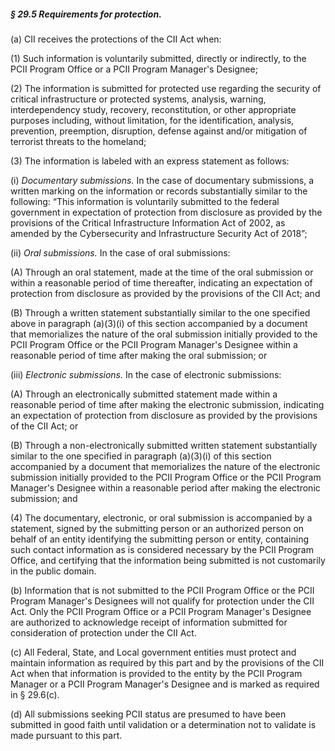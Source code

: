 ##### § 29.5 Requirements for protection. #####

(a) CII receives the protections of the CII Act when:

(1) Such information is voluntarily submitted, directly or indirectly, to the PCII Program Office or a PCII Program Manager's Designee;

(2) The information is submitted for protected use regarding the security of critical infrastructure or protected systems, analysis, warning, interdependency study, recovery, reconstitution, or other appropriate purposes including, without limitation, for the identification, analysis, prevention, preemption, disruption, defense against and/or mitigation of terrorist threats to the homeland;

(3) The information is labeled with an express statement as follows:

(i) *Documentary submissions.* In the case of documentary submissions, a written marking on the information or records substantially similar to the following: “This information is voluntarily submitted to the federal government in expectation of protection from disclosure as provided by the provisions of the Critical Infrastructure Information Act of 2002, as amended by the Cybersecurity and Infrastructure Security Act of 2018”;

(ii) *Oral submissions.* In the case of oral submissions:

(A) Through an oral statement, made at the time of the oral submission or within a reasonable period of time thereafter, indicating an expectation of protection from disclosure as provided by the provisions of the CII Act; and

(B) Through a written statement substantially similar to the one specified above in paragraph (a)(3)(i) of this section accompanied by a document that memorializes the nature of the oral submission initially provided to the PCII Program Office or the PCII Program Manager's Designee within a reasonable period of time after making the oral submission; or

(iii) *Electronic submissions.* In the case of electronic submissions:

(A) Through an electronically submitted statement made within a reasonable period of time after making the electronic submission, indicating an expectation of protection from disclosure as provided by the provisions of the CII Act; or

(B) Through a non-electronically submitted written statement substantially similar to the one specified in paragraph (a)(3)(i) of this section accompanied by a document that memorializes the nature of the electronic submission initially provided to the PCII Program Office or the PCII Program Manager's Designee within a reasonable period after making the electronic submission; and

(4) The documentary, electronic, or oral submission is accompanied by a statement, signed by the submitting person or an authorized person on behalf of an entity identifying the submitting person or entity, containing such contact information as is considered necessary by the PCII Program Office, and certifying that the information being submitted is not customarily in the public domain.

(b) Information that is not submitted to the PCII Program Office or the PCII Program Manager's Designees will not qualify for protection under the CII Act. Only the PCII Program Office or a PCII Program Manager's Designee are authorized to acknowledge receipt of information submitted for consideration of protection under the CII Act.

(c) All Federal, State, and Local government entities must protect and maintain information as required by this part and by the provisions of the CII Act when that information is provided to the entity by the PCII Program Manager or a PCII Program Manager's Designee and is marked as required in § 29.6(c).

(d) All submissions seeking PCII status are presumed to have been submitted in good faith until validation or a determination not to validate is made pursuant to this part.